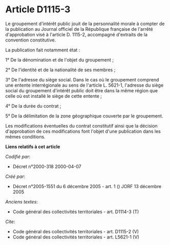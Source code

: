 # Article D1115-3

Le groupement d'intérêt public jouit de la personnalité morale à compter de la publication au Journal officiel de la
République française de l'arrêté d'approbation visé à l'article D. 1115-2, accompagné d'extraits de la convention
constitutive. 

La publication fait notamment état : 

1° De la dénomination et de l'objet du groupement ; 

2° De l'identité et de la nationalité de ses membres ; 

3° De l'adresse du siège social. Dans le cas où le groupement comprend une entente interrégionale au sens de l'article L.
5621-1, l'adresse du siège social du groupement d'intérêt public doit être dans la même région que celle où est installé le
siège de cette entente ; 

4° De la durée du contrat ; 

5° De la délimitation de la zone géographique couverte par le groupement. 

Les modifications éventuelles du contrat constitutif ainsi que la décision d'approbation de ces modifications font l'objet
d'une publication dans les mêmes conditions.

**Liens relatifs à cet article**

_Codifié par_:

  - Décret n°2000-318 2000-04-07

_Créé par_:

  - Décret n°2005-1551 du 6 décembre 2005 - art. 1 () JORF 13 décembre 2005

_Anciens textes_:

  - Code général des collectivités territoriales - art. D1114-3 (T)

_Cite_:

  - Code général des collectivités territoriales - art. D1115-2 (V)
  - Code général des collectivités territoriales - art. L5621-1 (V)
